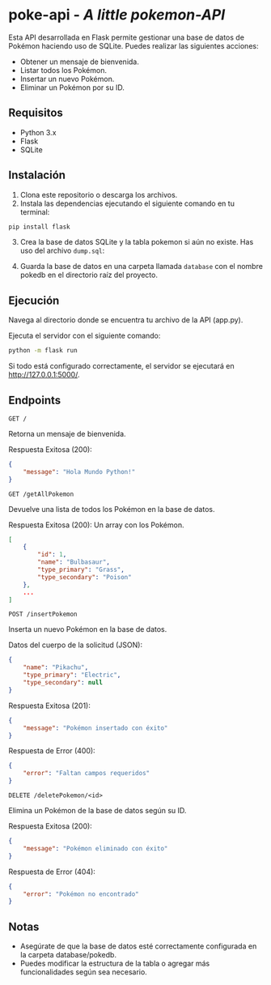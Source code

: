 # poke-api - _A little  pokemon-API_

Esta API desarrollada en Flask permite gestionar una base de datos de Pokémon haciendo uso de SQLite. Puedes realizar las siguientes acciones:

* Obtener un mensaje de bienvenida.
* Listar todos los Pokémon.
* Insertar un nuevo Pokémon.
* Eliminar un Pokémon por su ID.

## Requisitos
* Python 3.x
* Flask
* SQLite
## Instalación
1. Clona este repositorio o descarga los archivos.
2. Instala las dependencias ejecutando el siguiente comando en tu terminal:

```bash
pip install flask
```
3. Crea la base de datos SQLite y la tabla pokemon si aún no existe. Has uso del archivo ```dump.sql```:

4. Guarda la base de datos en una carpeta llamada ```database``` con el nombre pokedb en el directorio raíz del proyecto.

## Ejecución
Navega al directorio donde se encuentra tu archivo de la API (app.py).

Ejecuta el servidor con el siguiente comando:

```bash
python -m flask run
```
Si todo está configurado correctamente, el servidor se ejecutará en http://127.0.0.1:5000/.

## Endpoints
```GET /``` 

Retorna un mensaje de bienvenida.

Respuesta Exitosa (200):
```json
{
    "message": "Hola Mundo Python!"
}
```

```GET /getAllPokemon```

Devuelve una lista de todos los Pokémon en la base de datos.

Respuesta Exitosa (200): Un array con los Pokémon.
```json
[
    {
        "id": 1,
        "name": "Bulbasaur",
        "type_primary": "Grass",
        "type_secondary": "Poison"
    },
    ...
]
```

```POST /insertPokemon```

Inserta un nuevo Pokémon en la base de datos.

Datos del cuerpo de la solicitud (JSON):

```json
{
    "name": "Pikachu",
    "type_primary": "Electric",
    "type_secondary": null
}
```
Respuesta Exitosa (201):

```json
{
    "message": "Pokémon insertado con éxito"
}
```
Respuesta de Error (400):

```json
{
    "error": "Faltan campos requeridos"
}
```

```DELETE /deletePokemon/<id>```

Elimina un Pokémon de la base de datos según su ID.

Respuesta Exitosa (200):

```json
{
    "message": "Pokémon eliminado con éxito"
}
```

Respuesta de Error (404):

```json
{
    "error": "Pokémon no encontrado"
}
```

## Notas
* Asegúrate de que la base de datos esté correctamente configurada en la carpeta database/pokedb.
* Puedes modificar la estructura de la tabla o agregar más funcionalidades según sea necesario.
